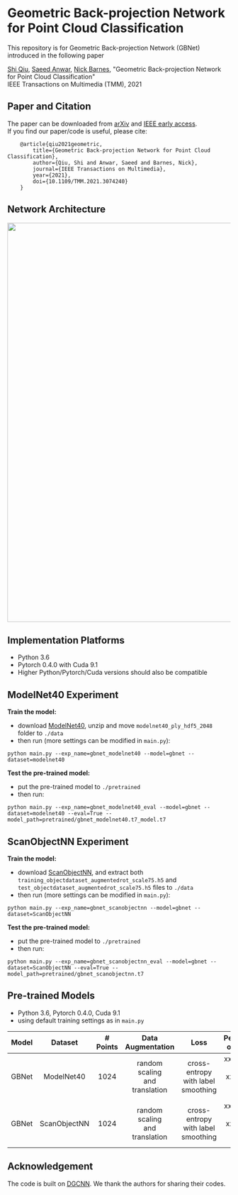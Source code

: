 # Geometric Back-projection Network for Point Cloud Classification
This repository is for Geometric Back-projection Network (GBNet) introduced in the following paper

[Shi Qiu](https://shiqiu0419.github.io/), [Saeed Anwar](https://saeed-anwar.github.io/),  [Nick Barnes](http://users.cecs.anu.edu.au/~nmb/), "Geometric Back-projection Network for Point Cloud Classification"  
IEEE Transactions on Multimedia (TMM), 2021

## Paper and Citation
The paper can be downloaded from [arXiv](https://arxiv.org/abs/1911.12885) and [IEEE early access](https://ieeexplore.ieee.org/document/9410405).  
If you find our paper/code is useful, please cite:

        @article{qiu2021geometric,
            title={Geometric Back-projection Network for Point Cloud Classification},
            author={Qiu, Shi and Anwar, Saeed and Barnes, Nick},
            journal={IEEE Transactions on Multimedia},
            year={2021},
            doi={10.1109/TMM.2021.3074240}
        }

## Network Architecture
<p align="center">
  <img width="900" src="https://github.com/ShiQiu0419/GBNet/blob/master/gbnet.png">
</p>

## Implementation Platforms
* Python 3.6
* Pytorch 0.4.0 with Cuda 9.1
* Higher Python/Pytorch/Cuda versions should also be compatible

## ModelNet40 Experiment 
**Train the model:**
* download [ModelNet40](https://shapenet.cs.stanford.edu/media/modelnet40_ply_hdf5_2048.zip), unzip and move ```modelnet40_ply_hdf5_2048``` folder to ```./data```
* then run (more settings can be modified in ```main.py```):    
```
python main.py --exp_name=gbnet_modelnet40 --model=gbnet --dataset=modelnet40
```   

**Test the pre-trained model:**
* put the pre-trained model to ```./pretrained```
* then run:
```
python main.py --exp_name=gbnet_modelnet40_eval --model=gbnet --dataset=modelnet40 --eval=True --model_path=pretrained/gbnet_modelnet40.t7_model.t7
```

## ScanObjectNN Experiment 
**Train the model:**
* download [ScanObjectNN](https://github.com/hkust-vgd/scanobjectnn/), and extract both ```training_objectdataset_augmentedrot_scale75.h5``` and ```test_objectdataset_augmentedrot_scale75.h5``` files to ```./data```
* then run (more settings can be modified in ```main.py```):
```
python main.py --exp_name=gbnet_scanobjectnn --model=gbnet --dataset=ScanObjectNN
``` 

**Test the pre-trained model:**
* put the pre-trained model to ```./pretrained```
* then run:
```
python main.py --exp_name=gbnet_scanobjectnn_eval --model=gbnet --dataset=ScanObjectNN --eval=True --model_path=pretrained/gbnet_scanobjectnn.t7
```

## Pre-trained Models
* Python 3.6, Pytorch 0.4.0, Cuda 9.1
* using default training settings as in ```main.py```

| Model            | Dataset             |# Points             | Data Augmentation | Loss | Performance on Test Set            | Link   |
|:----------------:|:-------------------:|:-------------------:|:----------:|:-----------------:|:-------------------------------------------------------------------------------:|:------:|
| GBNet | ModelNet40 | 1024 | random scaling<br />and translation | cross-entropy<br />with label smoothing                 | xx.x% overall accuracy<br />xx.x% mean class accuracy                                          | coming soon... |
| GBNet | ScanObjectNN | 1024 | random scaling<br />and translation | cross-entropy<br />with label smoothing                 | xx.x% overall accuracy<br />xx.x% mean class accuracy                                          | coming soon... |

## Acknowledgement
The code is built on [DGCNN](https://github.com/WangYueFt/dgcnn/tree/master/pytorch). We thank the authors for sharing their codes.
